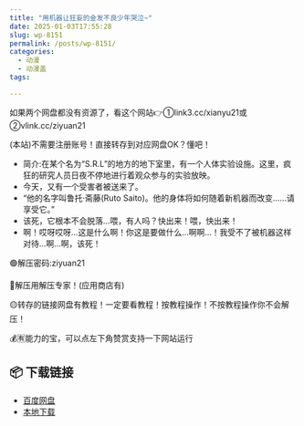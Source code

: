 ```yaml
---
title: "用机器让狂妄的金发不良少年哭泣~"
date: 2025-01-03T17:55:28
slug: wp-8151
permalink: /posts/wp-8151/
categories:
  - 动漫
  - 动漫盖
tags:

---
```


如果两个网盘都没有资源了，看这个网站👉①link3.cc/xianyu21或②vlink.cc/ziyuan21

(本站)不需要注册账号！直接转存到对应网盘OK？懂吧！

*   简介:在某个名为“S.R.L”的地方的地下室里，有一个人体实验设施。这里，疯狂的研究人员日夜不停地进行着观众参与的实验放映。
*   今天，又有一个受害者被送来了。
*   “他的名字叫鲁托·斋藤(Ruto Saito)。他的身体将如何随着新机器而改变……请享受它。”
*   该死，它根本不会脱落…喂，有人吗？快出来！喂，快出来！
*   啊！哎呀哎呀…这是什么啊！你这是要做什么…啊啊…！我受不了被机器这样对待…啊…啊，该死！

🟢解压密码:ziyuan21

🔵解压用解压专家！(应用商店有)

🟡转存的链接网盘有教程！一定要看教程！按教程操作！不按教程操作你不会解压！

💰🈶能力的宝，可以点左下角赞赏支持一下网站运行

## 📦 下载链接
- [百度网盘](https://blziyuan21.com/pay-download/8151?key=e1aff72f2b&down_id=0)
- [本地下载](https://blziyuan21.com/pay-download/8151?key=e1aff72f2b&down_id=1)

